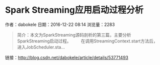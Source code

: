 # Spark Streaming应用启动过程分析
作者：dabokele
日期：2016-12-22 08:14
浏览量：2283
> 简介：本文为SparkStreaming源码剖析的第三篇，主要分析SparkStreaming启动过程。 
　　在调用StreamingContext.start方法后，进入JobScheduler.sta...

 链接：http://blog.csdn.net/dabokele/article/details/53771493
